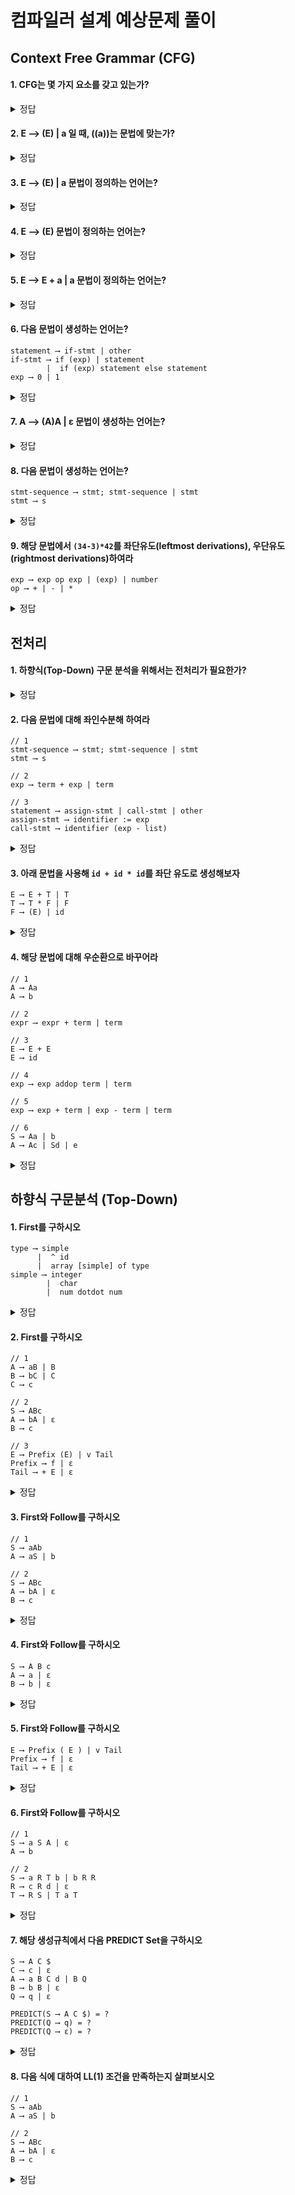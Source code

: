 # 컴파일러 설계 예상문제 풀이

## Context Free Grammar (CFG)

#### 1. CFG는 몇 가지 요소를 갖고 있는가?

<details>
 <summary>정답</summary>

- `G = {T, N, S, P}`이다.
  - T: A set of terminals (터미널 기호 집합, `tokens`라고도 불림)
  - N: A set of Nonterminals (논터미널 기호 집합)
  - S: Start Symbol (시작 기호, S는 P의 부분집합)
  - P: A set of rules called `Productions` (생성 규칙의 집합)

</details>

#### 2. E ⟶ (E) | a 일 때, ((a))는 문법에 맞는가?

<details>
 <summary>정답</summary>

- `G = {T, N, S, P}`

  - N = {E}
  - T = {(, ), a}
  - S = E

- E ⟶ (E) ⟶ ((E)) ⟶ ((a)) (**Correct**)

</details>

#### 3. E ⟶ (E) | a 문법이 정의하는 언어는?

<details>
 <summary>정답</summary>

- 문법이 정의하는 언어 `L(G)`에 대해
  L(G) = {a, (a), ((a)), (((a))), ...} = {<img src="https://latex.codecogs.com/svg.image?(^{n}a)^{n}" title="(^{n}a)^{n}" /> | n ≥ 0}

</details>

#### 4. E ⟶ (E) 문법이 정의하는 언어는?

<details>
 <summary>정답</summary>

- 논터미널을 풀 수 있는 터미널 기호가 존재하지 않기 때문에 L(G) = { }

</details>

#### 5. E ⟶ E + a | a 문법이 정의하는 언어는?

<details>
 <summary>정답</summary>

- L(G) = {a, a+a, a+a+a, ...} = {strings consisting of **a**'s separated by **+**'s}

</details>

#### 6. 다음 문법이 생성하는 언어는?

```
statement ⟶ if-stmt | other
if-stmt ⟶ if (exp) | statement
        |  if (exp) statement else statement
exp ⟶ 0 | 1
```

<details>
 <summary>정답</summary>

```
other
if (0) other
if (1) other
if (0) other else other
if (1) other else other
if (0) if (0) other
if (0) if (1) other else other
if (1) other else if (0) other else other
.....
```

</details>

#### 7. A ⟶ (A)A | ε 문법이 생성하는 언어는?

<details>
 <summary>정답</summary>

- L(G) = {the strings of all "balanced parentheses"}

- (())()의 유도 과정
  - A ⟶ (A)A ⟶ (A)(A)A ⟶(A)(A)ε ⟶ (A)(ε) ⟶ ((A)A)() ⟶ ((ε)A)() ⟶ (()ε)() ⟶ (())()

</details>

#### 8. 다음 문법이 생성하는 언어는?

```
stmt-sequence ⟶ stmt; stmt-sequence | stmt
stmt ⟶ s
```

<details>
 <summary>정답</summary>

- 해당 문법은 **우순환**이기 때문에 A ⟶ ⍺A|β ⟶ <img src="https://latex.codecogs.com/svg.image?\alpha&space;^{*}\beta&space;" title="\alpha ^{*}\beta " />로 치환 가능하다.
- 즉 <img src="https://latex.codecogs.com/svg.image?(stmt;)^{*}stmt&space;\rightarrow&space;(s;)^{*}s" title="(stmt;)^{*}stmt \rightarrow (s;)^{*}s" /> 이다.
- L(G) = {s, s;s, s;s;s, ...} ⟶ ; is a separator

</details>

#### 9. 해당 문법에서 `(34-3)*42`를 좌단유도(leftmost derivations), 우단유도(rightmost derivations)하여라

```
exp ⟶ exp op exp | (exp) | number
op ⟶ + | - | *
```

<details>
 <summary>정답</summary>

- 좌단유도

  ```
  exp ⇒ exp op exp
    ⇒ (exp) op exp
    ⇒ (exp op exp) op exp
    ⇒ (number op exp) op exp
    ⇒ (number - exp) op exp
    ⇒ (number - number) op exp
    ⇒ (number - number) \* exp
    ⇒ (number - number) \* number
  ```

- 우단유도

  ```
  exp ⇒ exp op exp
      ⇒ exp op number
      ⇒ exp * number
      ⇒ (exp) * number
      ⇒ (exp op exp) * number
      ⇒ (exp op number) * number
      ⇒ (exp - number) * number
      ⇒ (number - number) * number
  ```

</details>

## 전처리

#### 1. 하향식(Top-Down) 구문 분석을 위해서는 전처리가 필요한가?

<details>
 <summary>정답</summary>

- **Yes**. 공통부분이 있는 생성규칙들은 공통부분을 묶은 생성규칙으로 변환해야하며 좌순환 되어있는 생성규칙을 우순환 생성규칙으로 변환하여야 한다.
- 하지만 상향식(Bottom-Up) 구문 분석은 전처리가 필요하지 않다.

</details>

#### 2. 다음 문법에 대해 좌인수분해 하여라

```
// 1
stmt-sequence ⟶ stmt; stmt-sequence | stmt
stmt ⟶ s

// 2
exp ⟶ term + exp | term

// 3
statement ⟶ assign-stmt | call-stmt | other
assign-stmt ⟶ identifier := exp
call-stmt ⟶ identifier (exp - list)
```

<details>
 <summary>정답</summary>

```
// solved 1
stmt-sequence ⟶ stmt stmt-seq'
stmt-seq' ⟶ ; stmt-sequence | ε

// solved 2
exp ⟶ term exp'
exp' ⟶ + exp | ε

// solved 3
statement ⟶ identifier statement' | other
statement' ⟶ := exp | (exp - list)
```

</details>

#### 3. 아래 문법을 사용해 `id + id * id`를 좌단 유도로 생성해보자

```
E ⟶ E + T | T
T ⟶ T * F | F
F ⟶ (E) | id
```

<details>
 <summary>정답</summary>

- ~~절대 못한다. 좌단 유도를 통해 E ⟶ E + T 로 파싱했을 경우 E의 오른쪽에 + 기호가 들어가므로 좌단을 통해 해당 식을 만들 수는 없다.~~
- 되는 거 같아서 질문에 올림

</details>

#### 4. 해당 문법에 대해 우순환으로 바꾸어라

```
// 1
A ⟶ Aa
A ⟶ b

// 2
expr ⟶ expr + term | term

// 3
E ⟶ E + E
E ⟶ id

// 4
exp ⟶ exp addop term | term

// 5
exp ⟶ exp + term | exp - term | term

// 6
S ⟶ Aa | b
A ⟶ Ac | Sd | e
```

<details>
 <summary>정답</summary>

```
// solved 1
A ⟶ bA'
A' ⟶ aA' | ε

// solved 2
expr ⟶ term R
R ⟶ + term R | ε

// solved 3
E ⟶ id E'
E' ⟶ + E E' | ε

// solved 4
exp ⟶ term exp'
exp' ⟶ addop term exp' | ε

// solved 5
exp ⟶ term exp'
exp' ⟶ + term exp' | - term exp' | ε

// solved 6
A에 있는 Sd에서 S의 생성규칙을 대입하였을 때
S ⟶ Aa | b
A ⟶ Ac | Aad | bd | e 에서

S ⟶ Aa | b
A ⟶ bdA' | eA'
A'⟶ cA' | adA' | ε
```

</details>

## 하향식 구문분석 (Top-Down)

#### 1. First를 구하시오

```
type ⟶ simple
      |  ^ id
      |  array [simple] of type
simple ⟶ integer
        |  char
        |  num dotdot num

```

<details>
 <summary>정답</summary>

- FIRST(type) = {simple, ^, array}
- FIRST(simple) = {integer, char, num}

</details>

#### 2. First를 구하시오

```
// 1
A ⟶ aB | B
B ⟶ bC | C
C ⟶ c

// 2
S ⟶ ABc
A ⟶ bA | ε
B ⟶ c

// 3
E ⟶ Prefix (E) | v Tail
Prefix ⟶ f | ε
Tail ⟶ + E | ε
```

<details>
 <summary>정답</summary>

```
// solved 1
FIRST(A) = FIRST(aB) ∪ FIRST(B) = FIRST(a) ⨁ FIRST(B) ∪ FIRST(B) = {a, b, c}
FIRST(B) = FIRST(bC) ∪ FIRST(C) = FIRST(b) ⨁ FIRST(C) ∪ FIRST(C) = {b, c}
FIRST(C) = {c}

// solved 2
FIRST(S) = FIRST(A) ⨁ FIRST(B) ⨁ FIRST(c) = {b, c}
FIRST(A) = FIRST(bA) ∪ FIRST(ε)  = FIRST(b) ⨁ FIRST(A) ∪ FIRST(ε) = {b, ε} = {b}
first(B) = {c}

// solved 3
FIRST(E) = FIRST(Prefix(E)) ∪  FIRST(v Tail) = FIRST(Prefix) ⨁ FIRST(() ∪ FIRST(v) = {f, (} ∪ {v} = {f, (, v}
FIRST(Prefix) = {f}
FIRST(Tail) = {+}
```

</details>

#### 3. First와 Follow를 구하시오

```
// 1
S ⟶ aAb
A ⟶ aS | b

// 2
S ⟶ ABc
A ⟶ bA | ε
B ⟶ c
```

<details>
 <summary>정답</summary>

```
// solved 1
FIRST(S) = {a}
FIRST(A) = {a, b}
FOLLOW(S) = {$} ∪ FOLLOW(A) = {$, b}
FOLLOW(A) = {b}

// solved 2
FIRST(S) = {b, c}
FIRST(A) = {b}
FIRST(B) = {c}
FOLLOW(S) = {$}
FOLLOW(A) = FIRST(B) = {c}
FOLLOW(B) = {c}
```

</details>

#### 4. First와 Follow를 구하시오

```
S ⟶ A B c
A ⟶ a | ε
B ⟶ b | ε
```

<details>
 <summary>정답</summary>

```
FIRST(S) = FIRST(A) ⨁ FIRST(B) ⨁ FIRST(c) = {a, b, c}
FIRST(A) = {a}
FIRST(B) = {b}
FOLLOW(S) = {$}
FOLLOW(A) = FIRST(B) ⨁ FIRST(c) = {b, c}
FOLLOW(B) = FIRST(c) = {c}
```

</details>

#### 5. First와 Follow를 구하시오

```
E ⟶ Prefix ( E ) | v Tail
Prefix ⟶ f | ε
Tail ⟶ + E | ε
```

<details>
 <summary>정답</summary>

```
FIRST(E) = FIRST(Prefix ( E ) ) ∪ FIRST(v Tail) = FIRST(Prefix) ⨁ FIRST(() ∪ FIRST(v) = {f, (, v}
FIRST(Prefix) = {f}
FIRST(Tail) = {+}
FOLLOW(E) = FIRST()) ∪ FOLLOW(Tail) ∪ {$} = {$, )}
FOLLOW(Prefix) = FIRST(() = {(}
FOLLOW(Tail) = FOLLOW(E) = {$, )}
```

</details>

#### 6. First와 Follow를 구하시오

```
// 1
S ⟶ a S A | ε
A ⟶ b

// 2
S ⟶ a R T b | b R R
R ⟶ c R d | ε
T ⟶ R S | T a T
```

<details>
 <summary>정답</summary>

```
// solved 1
FIRST(S) = {a}
FIRST(A) = {b}
FOLLOW(S) = FIRST(A) ∪ {$} = {b, $}
FOLLOW(A) = FOLLOW(S) = {b, $}

// solved 2
좌순환을 우순환으로 전처리
T ⟶ R S T'
T' ⟶ a T T' | ε

FIRST(S) = {a, b}
FIRST(R) = {c}
FIRST(T) = FIRST(R) ⨁ FIRST(S) = {a, b, c}
FOLLOW(S) = FOLLOW(T) ∪ {$} = {a, b, $}
FOLLOW(R) = FIRST(Tb) ∪ FIRST(R) ∪ FOLLOW(S) ∪ {d} ∪ FIRST(S) = {a, b, c, d, $}
FOLLOW(T) = {a} ∪ {b} = {a, b}
```

</details>

#### 7. 해당 생성규칙에서 다음 PREDICT Set을 구하시오

```
S ⟶ A C $
C ⟶ c | ε
A ⟶ a B C d | B Q
B ⟶ b B | ε
Q ⟶ q | ε

PREDICT(S ⟶ A C $) = ?
PREDICT(Q ⟶ q) = ?
PREDICT(Q ⟶ ε) = ?
```

<details>
 <summary>정답</summary>

```
FIRST(S) = {a, b, c, q, $}
FIRST(C) = {c}
FIRST(A) = {a, b, q}
FIRST(B) = {b}
FIRST(Q) = {q}
FOLLOW(S) = {$}
FOLLOW(C) = {$, d}
FOLLOW(A) = {c, $}
FOLLOW(B) = {c, d, q, $}
FOLLOW(Q) = {c, $}

// 1
PREDICT(S ⟶ A C $) = S 는 single rule 이므로  predict set을 구할 필요가 없음

PREDICT(Q ⟶ q) = FIRST(Q) = {q}
PREDICT(Q ⟶ ε) = FOLLOW(Q) = {c, $}
```

</details>

#### 8. 다음 식에 대하여 LL(1) 조건을 만족하는지 살펴보시오

```
// 1
S ⟶ aAb
A ⟶ aS | b

// 2
S ⟶ ABc
A ⟶ bA | ε
B ⟶ c
```

<details>
 <summary>정답</summary>

- LL(1) 조건을 만족하려면 A ⟶ ⍺|β 에 대해 다음과 같아야 한다.
  > 1.  FIRST( ⍺ ) ∩ FIRST( β ) = ∅
  > 2.  FOLLOW( A ) ∩ FIRST( β )= ∅,if ε ⊂ FIRST( ⍺ )

```
// solved 1
FIRST(aS) ∩ FIRST(b) = {a} ∩ {b} = ∅
>>> It's LL(1)

// solved 2
FIRST(bA) | FOLLOW(A) = {b} ∩ {c} = ∅
>>> It's LL(1)
```

</details>
